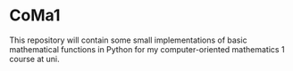 # CoMa1

This repository will contain some small implementations of basic mathematical functions in Python for my computer-oriented mathematics 1 course at uni.
